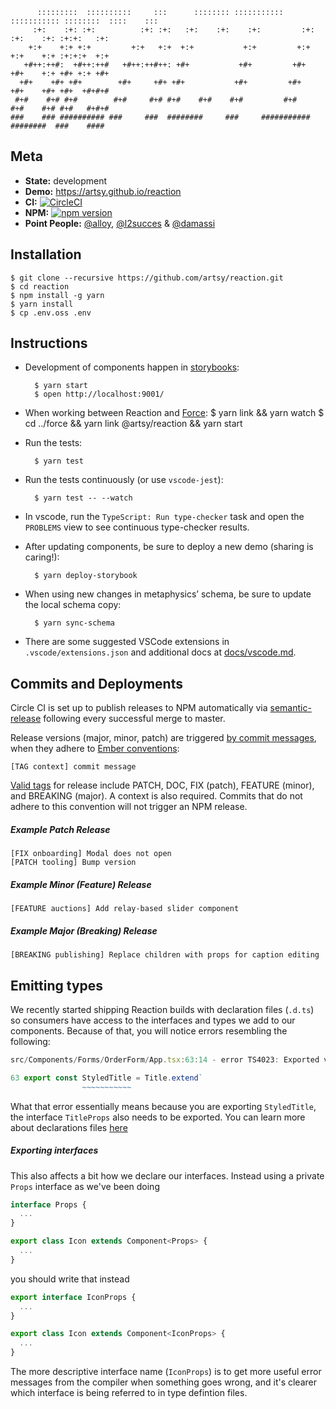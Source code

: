           :::::::::  ::::::::::     :::      :::::::: ::::::::::: ::::::::::: ::::::::  ::::    :::
         :+:    :+: :+:          :+: :+:   :+:    :+:    :+:         :+:    :+:    :+: :+:+:   :+:
        +:+    +:+ +:+         +:+   +:+  +:+           +:+         +:+    +:+    +:+ :+:+:+  +:+
       +#++:++#:  +#++:++#   +#++:++#++: +#+           +#+         +#+    +#+    +:+ +#+ +:+ +#+
      +#+    +#+ +#+        +#+     +#+ +#+           +#+         +#+    +#+    +#+ +#+  +#+#+#
     #+#    #+# #+#        #+#     #+# #+#    #+#    #+#         #+#    #+#    #+# #+#   #+#+#
    ###    ### ########## ###     ###  ########     ###     ########### ########  ###    ####

## Meta

* **State:** development
* **Demo:** <https://artsy.github.io/reaction>
* **CI:** [![CircleCI](https://circleci.com/gh/artsy/reaction.svg?style=shield)](https://circleci.com/gh/artsy/reaction)
* **NPM:** [![npm version](https://badge.fury.io/js/%40artsy%2Freaction.svg)](https://www.npmjs.com/package/@artsy/reaction)
* **Point People:** [@alloy](https://github.com/alloy), [@l2succes](https://github.com/l2succes) & [@damassi](https://github.com/damassi)

## Installation

    $ git clone --recursive https://github.com/artsy/reaction.git
    $ cd reaction
    $ npm install -g yarn
    $ yarn install
    $ cp .env.oss .env

## Instructions

* Development of components happen in [storybooks](https://getstorybook.io):

        $ yarn start
        $ open http://localhost:9001/

* When working between Reaction and [Force](https://github.com/artsy/force):
  $ yarn link && yarn watch
  $ cd ../force && yarn link @artsy/reaction && yarn start

* Run the tests:

        $ yarn test

* Run the tests continuously (or use `vscode-jest`):

        $ yarn test -- --watch

* In vscode, run the `TypeScript: Run type-checker` task and open the `PROBLEMS` view to see continuous type-checker
  results.

* After updating components, be sure to deploy a new demo (sharing is caring!):

        $ yarn deploy-storybook

* When using new changes in metaphysics’ schema, be sure to update the local schema copy:

        $ yarn sync-schema

- There are some suggested VSCode extensions in `.vscode/extensions.json` and additional docs at [docs/vscode.md](docs/vscode.md).

## Commits and Deployments

Circle CI is set up to publish releases to NPM automatically via [semantic-release](https://github.com/semantic-release/semantic-release) following every successful merge to master.

Release versions (major, minor, patch) are triggered [by commit messages](https://github.com/semantic-release/semantic-release#commit-message-format), when they adhere to [Ember conventions](https://github.com/conventional-changelog/conventional-changelog/blob/master/packages/conventional-changelog-ember/readme.md):

```
[TAG context] commit message
```

[Valid tags](https://github.com/artsy/reaction/blob/master/package.json#L175) for release include PATCH, DOC, FIX (patch), FEATURE (minor), and BREAKING (major). A context is also required. Commits that do not adhere to this convention will not trigger an NPM release.

##### Example Patch Release

```
[FIX onboarding] Modal does not open
[PATCH tooling] Bump version
```

##### Example Minor (Feature) Release

```
[FEATURE auctions] Add relay-based slider component
```

##### Example Major (Breaking) Release

```
[BREAKING publishing] Replace children with props for caption editing
```


## Emitting types


We recently started shipping Reaction builds with declaration files (`.d.ts`) so consumers have access to the interfaces and types we add to our components. Because of that, you will notice errors resembling the following:

```typescript
src/Components/Forms/OrderForm/App.tsx:63:14 - error TS4023: Exported variable 'StyledTitle' has or is using name 'TitleProps' from external module "/Users/lucsucces/Projects/reaction/src/Components/Title" but cannot be named.

63 export const StyledTitle = Title.extend`
                ~~~~~~~~~~~
```

What that error essentially means because you are exporting `StyledTitle`, the interface `TitleProps` also needs to be exported. You can learn more about declarations files [here](https://www.typescriptlang.org/docs/handbook/declaration-files/introduction.html)


##### Exporting interfaces

This also affects a bit how we declare our interfaces. Instead using a private `Props` interface as we've been doing

```typescript
interface Props {
  ...
}

export class Icon extends Component<Props> {
  ...
}
```

you should write that instead

```typescript
export interface IconProps {
  ...
}

export class Icon extends Component<IconProps> {
  ...
}
```

The more descriptive interface name (`IconProps`) is to get more useful error messages from the compiler when something goes wrong,
and it's clearer which interface is being referred to in type defintion files.

